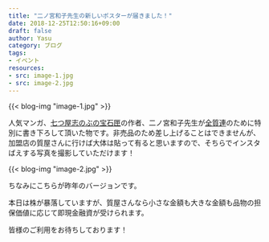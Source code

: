 ```yaml
---
title: "二ノ宮和子先生の新しいポスターが届きました！"
date: 2018-12-25T12:50:16+09:00
draft: false
author: Yasu
category: ブログ
tags:
- イベント
resources:
- src: image-1.jpg
- src: image-2.jpg
---
```

{{< blog-img "image-1.jpg" >}}

人気マンガ、[七つ屋志のぶの宝石匣](http://kc.kodansha.co.jp/title?code=1000020666)の作者、二ノ宮和子先生が[全質連](http://zenshichi.gr.jp/)のために特別に書き下ろして頂いた物です。非売品のため差し上げることはできませんが、加盟店の質屋さんに行けば大体は貼って有ると思いますので、そちらでインスタばえする写真を撮影していただけます！

{{< blog-img "image-2.jpg" >}}

ちなみにこちらが昨年のバージョンです。

本日は株が暴落していますが、質屋さんなら小さな金額も大きな金額も品物の担保価値に応じて即現金融資が受けられます。

皆様のご利用をお待ちしております！
